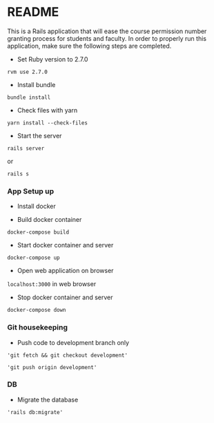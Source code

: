 # README

This is a Rails application that will ease the course permission number granting
process for students and faculty. In order to properly run this application,
make sure the following steps are completed.

* Set Ruby version to 2.7.0

`rvm use 2.7.0`

* Install bundle

`bundle install`

*  Check files with yarn 

`yarn install --check-files`

* Start the server 

`rails server`

or

`rails s`

### App Setup up

* Install docker

* Build docker container

`docker-compose build`

* Start docker container and server

`docker-compose up`

* Open web application on browser

`localhost:3000` in web browser

* Stop docker container and server

`docker-compose down`


### Git housekeeping

* Push code to development branch only

```
'git fetch && git checkout development'

'git push origin development'
```


### DB

* Migrate the database

`'rails db:migrate'`

